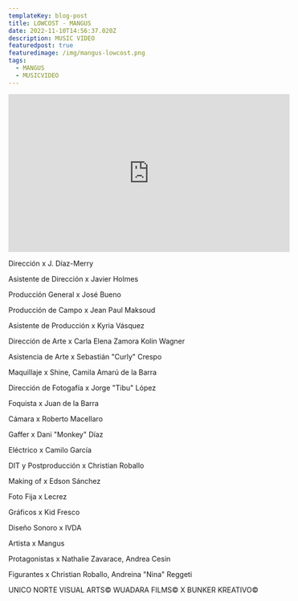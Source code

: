 ```yaml
---
templateKey: blog-post
title: LOWCOST - MANGUS
date: 2022-11-10T14:56:37.020Z
description: MUSIC VIDEO
featuredpost: true
featuredimage: /img/mangus-lowcost.png
tags:
  - MANGUS
  - MUSICVIDEO
---
```

<iframe width="560" height="315" src="https://www.youtube.com/embed/TF1c0SfdW80" title="YouTube video player" frameborder="0" allow="accelerometer; autoplay; clipboard-write; encrypted-media; gyroscope; picture-in-picture" allowfullscreen></iframe>

<!--StartFragment-->

Dirección x J. Díaz-Merry 

Asistente de Dirección x Javier Holmes 

Producción General x José Bueno 

Producción de Campo x Jean Paul Maksoud 

Asistente de Producción x Kyria Vásquez 

Dirección de Arte x Carla Elena Zamora Kolin Wagner 

Asistencia de Arte x Sebastián "Curly" Crespo 

Maquillaje x Shine, Camila Amarú de la Barra 

Dirección de Fotogafía x Jorge "Tibu" López 

Foquista x Juan de la Barra 

Cámara x Roberto Macellaro 

Gaffer x Dani "Monkey" Díaz 

Eléctrico x Camilo García 

DIT y Postproducción x Christian Roballo 

Making of x Edson Sánchez 

Foto Fija x Lecrez 

Gráficos x Kid Fresco 

Diseño Sonoro x IVDA 

Artista x Mangus 

Protagonistas x Nathalie Zavarace, Andrea Cesin 

Figurantes x Christian Roballo, Andreina "Nina" Reggeti 

UNICO NORTE VISUAL ARTS© WUADARA FILMS© X BUNKER KREATIVO© 

<!--EndFragment-->